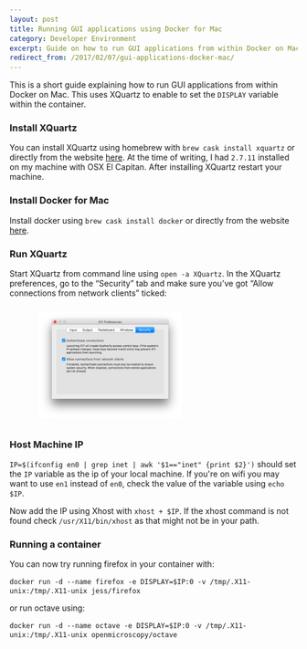 ```yaml
---
layout: post
title: Running GUI applications using Docker for Mac
category: Developer Environment
excerpt: Guide on how to run GUI applications from within Docker on Mac using XQuartz.
redirect_from: /2017/02/07/gui-applications-docker-mac/
---
```


This is a short guide explaining how to run GUI applications from within Docker on Mac. This uses XQuartz to enable to set the `DISPLAY` variable within the container.

### Install XQuartz

You can install XQuartz using homebrew with `brew cask install xquartz` or directly from the website [here](https://www.xquartz.org/). At the time of writing, I had `2.7.11` installed on my machine with OSX El Capitan. After installing XQuartz restart your machine.

### Install Docker for Mac

Install docker using `brew cask install docker` or directly from the website [here](https://docs.docker.com/docker-for-mac/).

### Run XQuartz
Start XQuartz from command line using `open -a XQuartz`. In the XQuartz preferences, go to the “Security” tab and make sure you’ve got “Allow connections from network clients” ticked:

<img src="/images/blog/2017-02/xquartz_preferences.png" alt="XQuartz Preferences" style="width: 50%; margin-left:10%; margin-right:10%; margin-top:10px; margin-bottom:10px;"/>

### Host Machine IP

`IP=$(ifconfig en0 | grep inet | awk '$1=="inet" {print $2}')` should set the `IP` variable as the ip of your local machine. If you're on wifi you may want to use `en1` instead of `en0`, check the value of the variable using `echo $IP`.

Now add the IP using Xhost with `xhost + $IP`. If the xhost command is not found check `/usr/X11/bin/xhost` as that might not be in your path.

### Running a container

You can now try running firefox in your container with:

```
docker run -d --name firefox -e DISPLAY=$IP:0 -v /tmp/.X11-unix:/tmp/.X11-unix jess/firefox
```

or run octave using:

```
docker run -d --name octave -e DISPLAY=$IP:0 -v /tmp/.X11-unix:/tmp/.X11-unix openmicroscopy/octave
```
